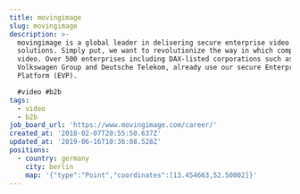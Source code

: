 ```yaml
---
title: movingimage
slug: movingimage
description: >-
  movingimage is a global leader in delivering secure enterprise video
  solutions. Simply put, we want to revolutionize the way in which companies use
  video. Over 500 enterprises including DAX-listed corporations such as the
  Volkswagen Group and Deutsche Telekom, already use our secure Enterprise Video
  Platform (EVP).

  #video #b2b
tags:
  - video
  - b2b
job_board_url: 'https://www.movingimage.com/career/'
created_at: '2018-02-07T20:55:50.637Z'
updated_at: '2019-06-16T10:36:08.528Z'
positions:
  - country: germany
    city: berlin
    map: '{"type":"Point","coordinates":[13.454663,52.50002]}'
---
```

